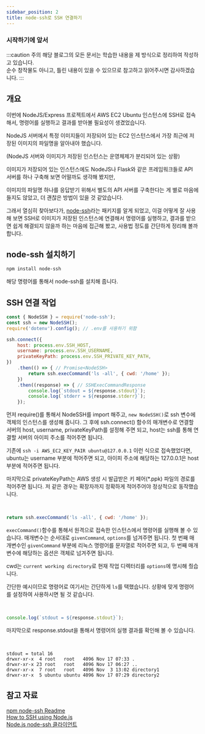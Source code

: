 ```yaml
---
sidebar_position: 2
title: node-ssh로 SSH 연결하기
---
```


### 시작하기에 앞서

:::caution 주의
해당 블로그의 모든 문서는 학습한 내용을 제 방식으로 정리하여 작성하고 있습니다. <br/>
순수 창작물도 아니고, 틀린 내용이 있을 수 있으므로 참고하고 읽어주시면 감사하겠습니다.
:::

## 개요
이번에 NodeJS/Express 프로젝트에서 AWS EC2 Ubuntu 인스턴스에 SSH로 접속해서,
명령어를 실행하고 결과를 받아볼 필요성이 생겼었습니다.

NodeJS 서버에서 특정 이미지들이 저장되어 있는 EC2 인스턴스에서
가장 최근에 저장된 이미지의 파일명을 알아내야 했습니다.

(NodeJS 서버와 이미지가 저장된 인스턴스는 운영체제가 분리되어 있는 상황)

이미지가 저장되어 있는 인스턴스에도 NodeJS나 Flask와 같은 프레임워크들로 API 서버를 하나 구축해 보면 어떨까도 생각해 봤지만,

이미지의 파일명 하나를 응답받기 위해서 별도의 API 서버를 구축한다는 게 별로 마음에 들지도 않았고, 더 괜찮은 방법이 있을 것 같았습니다.

그래서 열심히 찾아보다가, [node-ssh](https://www.npmjs.com/package/node-ssh)라는 패키지를 알게 되었고, 이걸 어떻게 잘 사용해 보면 SSH로 이미지가 저장된 인스턴스에 연결해서 명령어를 실행하고,
결과를 받으면 쉽게 해결되지 않을까 하는 마음에 접근해 봤고, 사용법 정도를 간단하게 정리해 볼까 합니다.

## node-ssh 설치하기
```bash
npm install node-ssh
```
해당 명령어를 통해서 node-ssh를 설치해 줍니다.

## SSH 연결 작업
```javascript
const { NodeSSH } = require('node-ssh');
const ssh = new NodeSSH();
require('dotenv').config(); // .env를 사용하기 위함

ssh.connect({
    host: process.env.SSH_HOST,
    username: process.env.SSH_USERNAME,
    privateKeyPath: process.env.SSH_PRIVATE_KEY_PATH,
})
    .then(() => { // Promise<NodeSSH>
        return ssh.execCommand('ls -all', { cwd: '/home' });
    })
    .then((response) => { // SSHExecCommandResponse
        console.log(`stdout = ${response.stdout}`);
        console.log(`stderr = ${response.stderr}`);
    });
```
먼저 require()를 통해서 NodeSSH를 import 해주고, `new NodeSSH()`로 ssh 변수에 객체의 인스턴스를 생성해 줍니다.
그 후에 ssh.connect() 함수의 매개변수로 연결할 서버의 host, username, privateKeyPath를 설정해 주면 되고,
host는 ssh를 통해 연결할 서버의 아이피 주소를 적어주면 됩니다.

기존에 `ssh -i AWS_EC2_KEY_PAIR ubuntu@127.0.0.1` 이런 식으로 접속했었다면,
ubuntu는 username 부분에 적어주면 되고, 아이피 주소에 해당하는 127.0.0.1은 host 부분에 적어주면 됩니다.

마지막으로 privateKeyPath는 AWS 생성 시 발급받은 키 페어(*.ppk) 파일의 경로를 적어주면 됩니다. 저 같은 경우는 확장자까지 정확하게 적어주어야
정상적으로 동작했습니다.

<br />

```javascript
return ssh.execCommand('ls -all', { cwd: '/home' });
```
`execCommand()`함수를 통해서 원격으로 접속한 인스턴스에서 명령어를 실행해 볼 수 있습니다.
매개변수는 순서대로 `givenCommand`, `options`를 넘겨주면 됩니다. 첫 번째 매개변수인 `givenCommand` 부분에 리눅스 명령어를 
문자열로 적어주면 되고, 두 번째 매개변수에 해당하는 옵션은 객체로 넘겨주면 됩니다. 

cwd는 `current working directory`로 현재 작업 디렉터리를 `options`에 명시해 줬습니다.

간단한 예시이므로 명령어로 여기서는 간단하게 `ls`를 택했습니다.
상황에 맞게 명령어를 설정하여 사용하시면 될 것 같습니다.

<br />

```javascript
console.log(`stdout = ${response.stdout}`);
```
마지막으로 response.stdout을 통해서 명령어의 실행 결과를 확인해 볼 수 있습니다.

<br />

```text title=response.stdout
stdout = total 16
drwxr-xr-x  4 root   root   4096 Nov 17 07:33 .
drwxr-xr-x 23 root   root   4096 Nov 17 06:27 ..
drwxr-xr-x  7 root   root   4096 Nov  3 13:02 directory1
drwxr-xr-x  5 ubuntu ubuntu 4096 Nov 17 07:29 directory2
```

## 참고 자료
[npm node-ssh Readme](https://www.npmjs.com/package/node-ssh) <br />
[How to SSH using Node.js](https://medium.com/weekly-webtips/how-to-ssh-using-node-js-f41952afe1da) <br />
[Node.js node-ssh 클라이언트](https://lts0606.tistory.com/46) <br />

